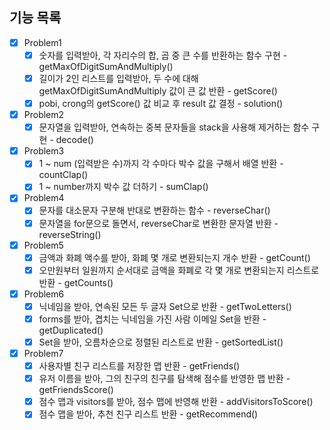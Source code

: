 ## 기능 목록

- [x] Problem1
  - [x] 숫자를 입력받아, 각 자리수의 합, 곱 중 큰 수를 반환하는 함수 구현 - getMaxOfDigitSumAndMultiply()
  - [x] 길이가 2인 리스트를 입력받아, 두 수에 대해 getMaxOfDigitSumAndMultiply 값이 큰 값 반환 - getScore()
  - [x] pobi, crong의 getScore() 값 비교 후 result 값 결정 - solution()
- [x] Problem2
  - [x] 문자열을 입력받아, 연속하는 중복 문자들을 stack을 사용해 제거하는 함수 구현 - decode()
- [x] Problem3
  - [x] 1 ~ num (입력받은 수)까지 각 수마다 박수 값을 구해서 배열 반환 - countClap()
  - [x] 1 ~ number까지 박수 값 더하기 - sumClap()
- [x] Problem4
  - [x] 문자를 대소문자 구분해 반대로 변환하는 함수 - reverseChar()
  - [x] 문자열을 for문으로 돌면서, reverseChar로 변환한 문자열 반환 - reverseString()
- [x] Problem5
  - [x] 금액과 화폐 액수를 받아, 화폐 몇 개로 변환되는지 개수 반환 - getCount()
  - [x] 오만원부터 일원까지 순서대로 금액을 화폐로 각 몇 개로 변환되는지 리스트로 반환 - getCounts()
- [x] Problem6
  - [x] 닉네임을 받아, 연속된 모든 두 글자 Set으로 반환 - getTwoLetters()
  - [x] forms를 받아, 겹치는 닉네임을 가진 사람 이메일 Set을 반환 - getDuplicated()
  - [x] Set을 받아, 오름차순으로 정렬된 리스트로 반환 - getSortedList()
- [x] Problem7
  - [x] 사용자별 친구 리스트를 저장한 맵 반환 - getFriends()
  - [x] 유저 이름을 받아, 그의 친구의 친구를 탐색해 점수를 반영한 맵 반환 - getFriendsScore()
  - [x] 점수 맵과 visitors를 받아, 점수 맵에 반영해 반환 - addVisitorsToScore()
  - [x] 점수 맵을 받아, 추천 친구 리스트 반환 - getRecommend()